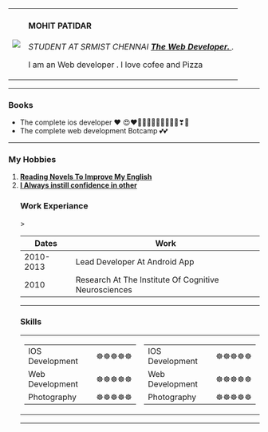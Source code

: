 
<html>
<head>

<meta charset ="utf-8">
<title > MOHIT Personal Site </title>
<link rel="stylesheet" href="/css/style.css">

</head>
  <body>
    <table cellspaccing="10">
      <tr>
        <td>  <img src ="https://media-exp1.licdn.com/dms/image/C4E03AQHX0BMQ8ILztw/profile-displayphoto-shrink_100_100/0/1608145897576?e=1614211200&v=beta&t=0e1h6MD2fvpRnPS2iWPAYyqi5gdU8Bokl9sCVblGFyc"> </td>
  <td> <h4> MOHIT PATIDAR </h4>
  <p><em> STUDENT AT SRMIST CHENNAI <strong><a href= "https://www.googleadservices.com/pagead/aclk?sa=L&ai=DChcSEwiWwK_7_-rtAhWCrpYKHWPLDV4YABAAGgJ0bA&ae=2&ohost=www.google.com&cid=CAASE-Ro7sy1Jt_nz32j63ORTHbHP9s&sig=AOD64_2pGKl5WoTvry7f_w0YuizbpbDBzA&q&adurl&ved=2ahUKEwjf9Kf7_-rtAhUMzjgGHZg1BtQQ0Qx6BAgMEAE"> The Web Developer. </a></strong>.</em></p>


  <p> I am an Web developer . I love cofee and Pizza</p> </td>
</tr>
</table>

  <hr>
  <h3>Books</h3>
  <ul>
<li> The complete ios developer ❤ 😍❤💚🤎💔💞💖💟🖤💙🧡❣💓</li>
<li> The complete web development Botcamp 💕💕 </li>
</ul>
<hr>
<h3> My Hobbies </h3>
<ol>
  <li><strong><a href="https://www.youtube.com/watch?v=ZD6jw2FvWaE">Reading Novels To Improve My English  </a></strong></li>
  <li><strong><a href="https://www.youtube.com/watch?v=RWbX958xwCA"> I Always instill confidence in other </a></strong></li>

  

   <h3>Work Experiance </h3>
   <table>
     <thead>
       <tr>
         <th> Dates </th>
         <th> Work  </th>
       </tr>
     </thead>
     <tbody>
       <tr>
<td> 2010-2013</td>
<td> Lead Developer At Android App </td>>
</tr>

<tr>
  <td> 2010 </td>
  <td>  Research At The Institute Of Cognitive Neurosciences </td>
</tr>
</tbody>
</table>
<hr>
<h3>Skills </h3>
<table>
  <tr>
    <td>
    <table cellspaccing="20">
      <tr>
        <td> IOS  Development</td>
        <td>☸☸☸☸☸</td>
      </tr>
      <tr>
        <td> Web Development </td>
        <td> ☸☸☸☸☸ </td>
      </tr>
      <tr>
        <td>Photography </td>
        <td>☸☸☸☸☸    </td>
      </tr>
    </table>
  </td>
  <td>
  <table cellspaccing="20">
    <tr>
      <td> IOS  Development</td>
      <td>☸☸☸☸☸</td>
    </tr>
    <tr>
      <td> Web Development </td>
      <td> ☸☸☸☸☸ </td>
    </tr>
    <tr>
      <td>Photography </td>
      <td>☸☸☸☸☸    </td>
    </tr>
  </table>
</td>
</tr>
</table>
<hr>
